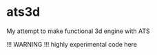 ats3d
=====

My attempt to make functional 3d engine with ATS

!!! WARNING !!!
highly experimental code here
